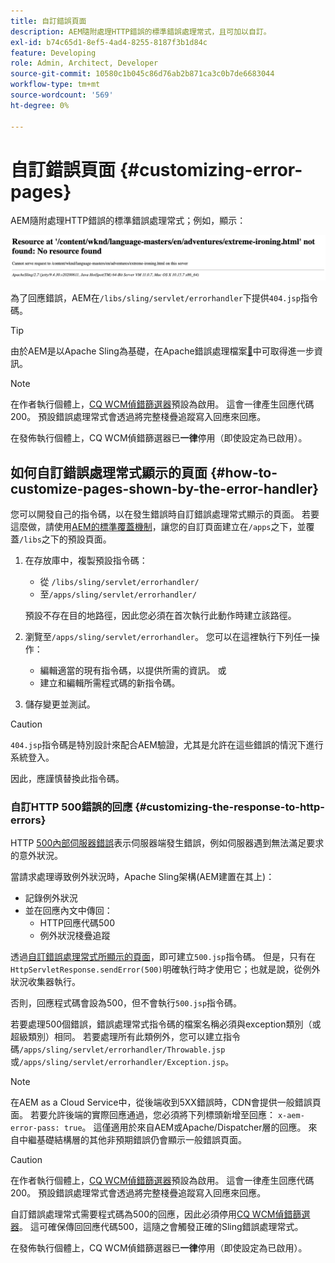 ```yaml
---
title: 自訂錯誤頁面
description: AEM隨附處理HTTP錯誤的標準錯誤處理常式，且可加以自訂。
exl-id: b74c65d1-8ef5-4ad4-8255-8187f3b1d84c
feature: Developing
role: Admin, Architect, Developer
source-git-commit: 10580c1b045c86d76ab2b871ca3c0b7de6683044
workflow-type: tm+mt
source-wordcount: '569'
ht-degree: 0%

---
```


# 自訂錯誤頁面 {#customizing-error-pages}

AEM隨附處理HTTP錯誤的標準錯誤處理常式；例如，顯示：

![標準錯誤訊息](assets/error-message-standard.png)

為了回應錯誤，AEM在`/libs/sling/servlet/errorhandler`下提供`404.jsp`指令碼。

>[!TIP]
>
>由於AEM是以Apache Sling為基礎，在Apache錯誤處理檔案[&#128279;](https://sling.apache.org/documentation/the-sling-engine/errorhandling.html)中可取得進一步資訊。

>[!NOTE]
>
>在作者執行個體上，[CQ WCM偵錯篩選器](/help/implementing/deploying/configuring-osgi.md)預設為啟用。 這會一律產生回應代碼200。 預設錯誤處理常式會透過將完整棧疊追蹤寫入回應來回應。
>
>在發佈執行個體上，CQ WCM偵錯篩選器已&#x200B;**一律**&#x200B;停用（即使設定為已啟用）。

## 如何自訂錯誤處理常式顯示的頁面 {#how-to-customize-pages-shown-by-the-error-handler}

您可以開發自己的指令碼，以在發生錯誤時自訂錯誤處理常式顯示的頁面。 若要這麼做，請使用[AEM的標準覆蓋機制](/help/implementing/developing/introduction/overlays.md)，讓您的自訂頁面建立在`/apps`之下，並覆蓋`/libs`之下的預設頁面。

1. 在存放庫中，複製預設指令碼：

   * 從 `/libs/sling/servlet/errorhandler/`
   * 至`/apps/sling/servlet/errorhandler/`

   預設不存在目的地路徑，因此您必須在首次執行此動作時建立該路徑。

1. 瀏覽至`/apps/sling/servlet/errorhandler`。 您可以在這裡執行下列任一操作：

   * 編輯適當的現有指令碼，以提供所需的資訊。 或
   * 建立和編輯所需程式碼的新指令碼。

1. 儲存變更並測試。

>[!CAUTION]
>
>`404.jsp`指令碼是特別設計來配合AEM驗證，尤其是允許在這些錯誤的情況下進行系統登入。
>
>因此，應謹慎替換此指令碼。

### 自訂HTTP 500錯誤的回應 {#customizing-the-response-to-http-errors}

HTTP [500內部伺服器錯誤](https://www.w3.org/Protocols/rfc2616/rfc2616-sec10.html)表示伺服器端發生錯誤，例如伺服器遇到無法滿足要求的意外狀況。

當請求處理導致例外狀況時，Apache Sling架構(AEM建置在其上)：

* 記錄例外狀況
* 並在回應內文中傳回：
   * HTTP回應代碼500
   * 例外狀況棧疊追蹤

透過[自訂錯誤處理常式所顯示的頁面](#how-to-customize-pages-shown-by-the-error-handler)，即可建立`500.jsp`指令碼。 但是，只有在`HttpServletResponse.sendError(500)`明確執行時才使用它；也就是說，從例外狀況收集器執行。

否則，回應程式碼會設為500，但不會執行`500.jsp`指令碼。

若要處理500個錯誤，錯誤處理常式指令碼的檔案名稱必須與exception類別（或超級類別）相同。 若要處理所有此類例外，您可以建立指令碼`/apps/sling/servlet/errorhandler/Throwable.jsp`或`/apps/sling/servlet/errorhandler/Exception.jsp`。

>[!NOTE]
>
>在AEM as a Cloud Service中，從後端收到5XX錯誤時，CDN會提供一般錯誤頁面。 若要允許後端的實際回應通過，您必須將下列標頭新增至回應： `x-aem-error-pass: true`。
>這僅適用於來自AEM或Apache/Dispatcher層的回應。 來自中繼基礎結構層的其他非預期錯誤仍會顯示一般錯誤頁面。

>[!CAUTION]
>
>在作者執行個體上，[CQ WCM偵錯篩選器](/help/implementing/deploying/configuring-osgi.md)預設為啟用。 這會一律產生回應代碼200。 預設錯誤處理常式會透過將完整棧疊追蹤寫入回應來回應。
>
>自訂錯誤處理常式需要程式碼為500的回應，因此必須停用[CQ WCM偵錯篩選器](/help/implementing/deploying/configuring-osgi.md)。 這可確保傳回回應代碼500，這隨之會觸發正確的Sling錯誤處理常式。
>
>在發佈執行個體上，CQ WCM偵錯篩選器已&#x200B;**一律**&#x200B;停用（即使設定為已啟用）。
